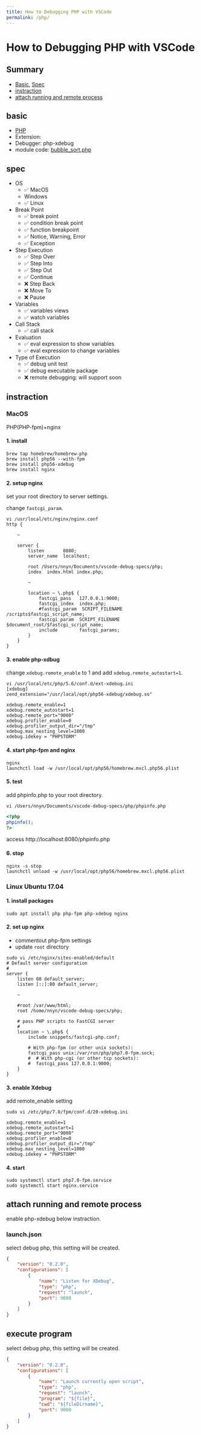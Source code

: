 ```yaml
---
title: How to Debugging PHP with VSCode
permalink: /php/
---
```

# How to Debugging PHP with VSCode

## Summary

* [Basic](#basic), [Spec](#spec)
* [instraction](#instraction)
* [attach running and remote process](#attach-running-and-remote-process)

## basic

* [PHP](https://www.php.net/)
* Extension: 
* Debugger: php-xdebug
* module code: [bubble_sort.php](bubble_sort.php)

## spec

* OS
	* ✅ MacOS
	*  Windows
	* ✅ Linux
* Break Point
	* ✅ break point
	* ✅ condition break point
	* ✅ function breakpoint
	* ✅ Notice, Warning, Error
	* ✅ Exception
* Step Execution
	* ✅ Step Over
	* ✅ Step Into
	* ✅ Step Out
	* ✅ Continue
	* ❌ Step Back
	* ❌ Move To
	* ❌ Pause
* Variables
	* ✅ variables views
	* ✅ watch variables
* Call Stack
	* ✅ call stack
* Evaluation
	* ✅ eval expression to show variables
	* ✅ eval expression to change variables
* Type of Execution
	* ✅ debug unit test
	* ✅ debug executable package
	* ❌ remote debugging: will support soon

## instraction

### MacOS

PHP(PHP-fpm)+nginx

#### 1. install

```
brew tap homebrew/homebrew-php
brew install php56 --with-fpm
brew install php56-xdebug
brew install nginx
```

#### 2. setup nginx

set your root directory to server settings.

change `fastcgi_param`.

```
vi /usr/local/etc/nginx/nginx.conf
http {

	~

	server {
		listen       8080;
		server_name  localhost;

		root /Users/nnyn/Documents/vscode-debug-specs/php;
		index  index.html index.php;

		~

		location ~ \.php$ {
			fastcgi_pass   127.0.0.1:9000;
			fastcgi_index  index.php;
			#fastcgi_param  SCRIPT_FILENAME  /scripts$fastcgi_script_name;
			fastcgi_param  SCRIPT_FILENAME  $document_root/$fastcgi_script_name;
			include        fastcgi_params;
		}
	}
}
```

#### 3. enable php-xdbug


change `xdebug.remote_enable` to 1 and add `xdebug.remote_autostart=1`.

```
vi /usr/local/etc/php/5.6/conf.d/ext-xdebug.ini
[xdebug]
zend_extension="/usr/local/opt/php56-xdebug/xdebug.so"

xdebug.remote_enable=1
xdebug.remote_autostart=1
xdebug.remote_port="9000"
xdebug.profiler_enable=0
xdebug.profiler_output_dir="/tmp"
xdebug.max_nesting_level=1000
xdebug.idekey = "PHPSTORM"
```

#### 4. start php-fpm and nginx

```
nginx
launchctl load -w /usr/local/opt/php56/homebrew.mxcl.php56.plist
```

#### 5. test

add phpinfo.php to your root directory.

```
vi /Users/nnyn/Documents/vscode-debug-specs/php/phpinfo.php
```

```php
<?php
phpinfo();
?>
```

access http://localhost:8080/phpinfo.php

#### 6. stop

```
nginx -s stop
launchctl unload -w /usr/local/opt/php56/homebrew.mxcl.php56.plist
```

### Linux Ubuntu 17.04

#### 1. install packages

```
sudo apt install php php-fpm php-xdebug nginx
```

#### 2. set up nginx

* commentout php-fpm settings
* update `root` directory

```
sudo vi /etc/nginx/sites-enabled/default
# Default server configuration
#
server {
	listen 80 default_server;
	listen [::]:80 default_server;

	~

	#root /var/www/html;
	root /home/nnyn/vscode-debug-specs/php;

	# pass PHP scripts to FastCGI server
	#
	location ~ \.php$ {
		include snippets/fastcgi-php.conf;
		
		# With php-fpm (or other unix sockets):
		fastcgi_pass unix:/var/run/php/php7.0-fpm.sock;
		#  # With php-cgi (or other tcp sockets):
		#  fastcgi_pass 127.0.0.1:9000;
	}
}
```

#### 3. enable Xdebug

add remote_enable setting

```
sudo vi /etc/php/7.0/fpm/conf.d/20-xdebug.ini

xdebug.remote_enable=1
xdebug.remote_autostart=1
xdebug.remote_port="9000"
xdebug.profiler_enable=0
xdebug.profiler_output_dir="/tmp"
xdebug.max_nesting_level=1000
xdebug.idekey = "PHPSTORM"
```

#### 4. start

```
sudo systemctl start php7.0-fpm.service
sudo systemctl start nginx.service
```

## attach running and remote process

enable php-xdebug below instraction.

### launch.json

select debug php, this setting will be created.

```json
{
	"version": "0.2.0",
	"configurations": [
		{
			"name": "Listen for XDebug",
			"type": "php",
			"request": "launch",
			"port": 9000
		}
	]
}
```

## execute program

select debug php, this setting will be created.

```json
{
	"version": "0.2.0",
	"configurations": [
		{
			"name": "Launch currently open script",
			"type": "php",
			"request": "launch",
			"program": "${file}",
			"cwd": "${fileDirname}",
			"port": 9000
		}
	]
}
```
